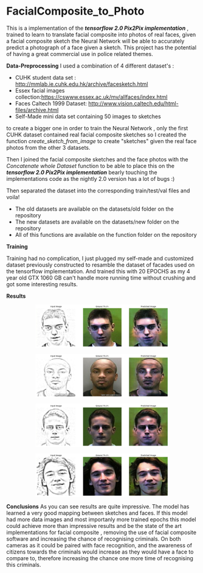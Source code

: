 # FacialComposite_to_Photo
This is a implementation of the ***tensorflow 2.0 Pix2Pix implementation*** , trained to learn to translate facial composite into photos of real faces, given a facial composite sketch the Neural Network will be able to accurately predict a photograph of a face given a sketch.
This project has the potential of having a great commercial use in police related themes.

**Data-Preprocessing**
I used a combination of 4 different dataset's :
  -  CUHK student data set : http://mmlab.ie.cuhk.edu.hk/archive/facesketch.html
  -  Essex facial images collection:https://cswww.essex.ac.uk/mv/allfaces/index.html
  -  Faces Caltech 1999 Dataset: http://www.vision.caltech.edu/html-files/archive.html
  - Self-Made mini data set containing 50 images to sketches
  
to create a bigger one in order to train the Neural Network , only the first CUHK dataset contained real facial composite sketches so I created the function *create_sketch_from_image* to create "sketches" given the real face photos from the other 3 datasets.

Then I joined the facial composite sketches and the face photos with the *Concatenate whole Dataset* function to be able to place this on the ***tensorflow 2.0 Pix2Pix implementation*** bearly touching the implementations code as the nightly 2.0 version has a lot of bugs :)

Then separated the dataset into the corresponding train/test/val files and voila!

  - The old datasets are available on the datasets/old folder on the repository
  - The new datasets are available on the datasets/new folder on the repository
  - All of this functions are available on the function folder on the repository

**Training**

Training had no complication, I just plugged my self-made and customized dataset previously constructed to resamble the dataset of facades used on the tensorflow implementation. And trained this with 20 EPOCHS as my 4 year old GTX 1060 GB can't handle more running time without crushing and got some interesting results.

**Results**
<p align="center">
  <img src="Results/Predicted1.png" width="350" alt="accessibility text">
</p>
<p align="center">
  <img src="Results/Predicted2.png" width="350" alt="accessibility text">
</p>
<p align="center">
  <img src="Results/Predicted3.png" width="350" alt="accessibility text">
</p>
<p align="center">
  <img src="Results/Predicted4.png" width="350" alt="accessibility text">
</p>

**Conclusions**
As you can see results are quite impressive. The model has learned a very good mapping between sketches and faces. If this model had more data images and most importanly more trained epochs this model could achieve more than impressive results and be the state of the art implementations for facial composite , removing the use of facial composite software and increasing the chance of recognising criminals. On both cameras as it could be paired with face recognition, and the awareness of citizens towards the criminals would increase as they would have a face to compare to, therefore increasing the chance one more time of recognising this criminals.
